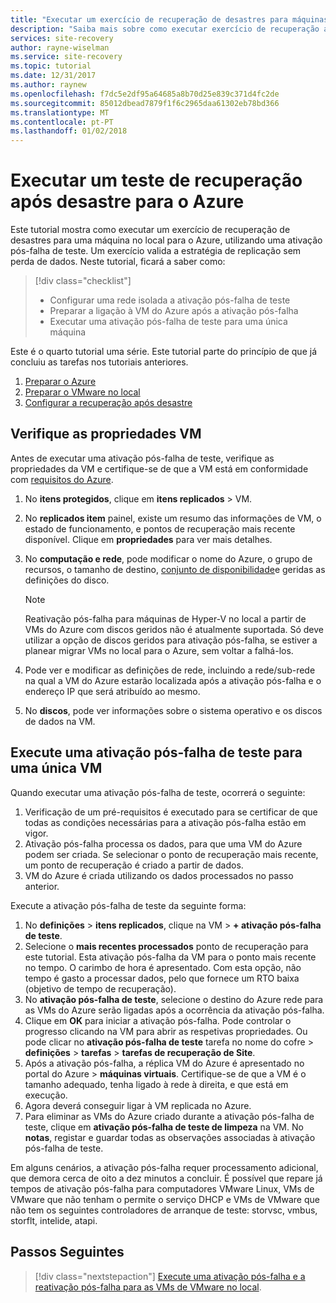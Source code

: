 ```yaml
---
title: "Executar um exercício de recuperação de desastres para máquinas no local para o Azure com o Azure Site Recovery | Microsoft Docs"
description: "Saiba mais sobre como executar exercício de recuperação após desastre no local para o Azure, com o Azure Site Recovery"
services: site-recovery
author: rayne-wiselman
ms.service: site-recovery
ms.topic: tutorial
ms.date: 12/31/2017
ms.author: raynew
ms.openlocfilehash: f7dc5e2df95a64685a8b70d25e839c371d4fc2de
ms.sourcegitcommit: 85012dbead7879f1f6c2965daa61302eb78bd366
ms.translationtype: MT
ms.contentlocale: pt-PT
ms.lasthandoff: 01/02/2018
---
```

# <a name="run-a-disaster-recovery-drill-to-azure"></a>Executar um teste de recuperação após desastre para o Azure

Este tutorial mostra como executar um exercício de recuperação de desastres para uma máquina no local para o Azure, utilizando uma ativação pós-falha de teste. Um exercício valida a estratégia de replicação sem perda de dados. Neste tutorial, ficará a saber como:

> [!div class="checklist"]
> * Configurar uma rede isolada a ativação pós-falha de teste
> * Preparar a ligação à VM do Azure após a ativação pós-falha
> * Executar uma ativação pós-falha de teste para uma única máquina

Este é o quarto tutorial uma série. Este tutorial parte do princípio de que já concluiu as tarefas nos tutoriais anteriores.

1. [Preparar o Azure](tutorial-prepare-azure.md)
2. [Preparar o VMware no local](tutorial-prepare-on-premises-vmware.md)
3. [Configurar a recuperação após desastre](tutorial-vmware-to-azure.md)

## <a name="verify-vm-properties"></a>Verifique as propriedades VM

Antes de executar uma ativação pós-falha de teste, verifique as propriedades da VM e certifique-se de que a VM está em conformidade com [requisitos do Azure](site-recovery-support-matrix-to-azure.md#failed-over-azure-vm-requirements).

1. No **itens protegidos**, clique em **itens replicados** > VM.
2. No **replicados item** painel, existe um resumo das informações de VM, o estado de funcionamento, e pontos de recuperação mais recente disponível. Clique em **propriedades** para ver mais detalhes.
3. No **computação e rede**, pode modificar o nome do Azure, o grupo de recursos, o tamanho de destino, [conjunto de disponibilidade](../virtual-machines/windows/tutorial-availability-sets.md)e geridas as definições do disco.
   
      >[!NOTE]
      Reativação pós-falha para máquinas de Hyper-V no local a partir de VMs do Azure com discos geridos não é atualmente suportada. Só deve utilizar a opção de discos geridos para ativação pós-falha, se estiver a planear migrar VMs no local para o Azure, sem voltar a falhá-los.
   
4. Pode ver e modificar as definições de rede, incluindo a rede/sub-rede na qual a VM do Azure estarão localizada após a ativação pós-falha e o endereço IP que será atribuído ao mesmo.
5. No **discos**, pode ver informações sobre o sistema operativo e os discos de dados na VM.

## <a name="run-a-test-failover-for-a-single-vm"></a>Execute uma ativação pós-falha de teste para uma única VM

Quando executar uma ativação pós-falha de teste, ocorrerá o seguinte:

1. Verificação de um pré-requisitos é executado para se certificar de que todas as condições necessárias para a ativação pós-falha estão em vigor.
2. Ativação pós-falha processa os dados, para que uma VM do Azure podem ser criada. Se selecionar o ponto de recuperação mais recente, um ponto de recuperação é criado a partir de dados.
3. VM do Azure é criada utilizando os dados processados no passo anterior.

Execute a ativação pós-falha de teste da seguinte forma:

1. No **definições** > **itens replicados**, clique na VM > **+ ativação pós-falha de teste**.
2. Selecione o **mais recentes processados** ponto de recuperação para este tutorial. Esta ativação pós-falha da VM para o ponto mais recente no tempo. O carimbo de hora é apresentado. Com esta opção, não tempo é gasto a processar dados, pelo que fornece um RTO baixa (objetivo de tempo de recuperação).
3. No **ativação pós-falha de teste**, selecione o destino do Azure rede para as VMs do Azure serão ligadas após a ocorrência da ativação pós-falha.
4. Clique em **OK** para iniciar a ativação pós-falha. Pode controlar o progresso clicando na VM para abrir as respetivas propriedades. Ou pode clicar no **ativação pós-falha de teste** tarefa no nome do cofre > **definições** > **tarefas** >
   **tarefas de recuperação de Site**.
5. Após a ativação pós-falha, a réplica VM do Azure é apresentado no portal do Azure > **máquinas virtuais**. Certifique-se de que a VM é o tamanho adequado, tenha ligado à rede à direita, e que está em execução.
6. Agora deverá conseguir ligar à VM replicada no Azure.
7. Para eliminar as VMs do Azure criado durante a ativação pós-falha de teste, clique em **ativação pós-falha de teste de limpeza** na VM. No **notas**, registar e guardar todas as observações associadas à ativação pós-falha de teste.

Em alguns cenários, a ativação pós-falha requer processamento adicional, que demora cerca de oito a dez minutos a concluir. É possível que repare já tempos de ativação pós-falha para computadores VMware Linux, VMs de VMware que não tenham o permite o serviço DHCP e VMs de VMware que não tem os seguintes controladores de arranque de teste: storvsc, vmbus, storflt, intelide, atapi.

## <a name="next-steps"></a>Passos Seguintes

> [!div class="nextstepaction"]
> [Execute uma ativação pós-falha e a reativação pós-falha para as VMs de VMware no local](tutorial-vmware-to-azure-failover-failback.md).
